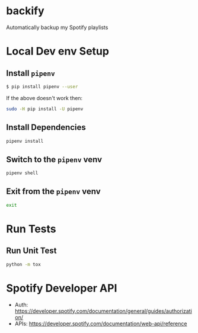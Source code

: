 # backify
Automatically backup my Spotify playlists

# Local Dev env Setup

## Install `pipenv`
```bash
$ pip install pipenv --user
```
If the above doesn't work then:
```bash
sudo -H pip install -U pipenv
```

## Install Dependencies

```bash
pipenv install
```

## Switch to the `pipenv` venv
```bash
pipenv shell
```

## Exit from the `pipenv` venv
```bash
exit
```

# Run Tests

## Run Unit Test
```bash
python -m tox
```

# Spotify Developer API
* Auth: https://developer.spotify.com/documentation/general/guides/authorization/
* APIs: https://developer.spotify.com/documentation/web-api/reference